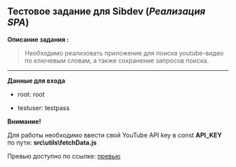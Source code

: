 ## Тестовое задание для Sibdev (_Реализация SPA_)

**Описание задания :**

> Необходимо реализовать приложение для поиска youtube-видео по
> ключевым словам, а также сохранение запросов поиска.

---

**Данные для входа**

- root: root

- testuser: testpass

**Внимание!**

Для работы необходимо ввести свой YouTube API key в const **API_KEY** по пути: **src\utils\fetchData.js**

Превью доступно по ссылке: [превью](https://yt-spa-verccety.netlify.app/)
